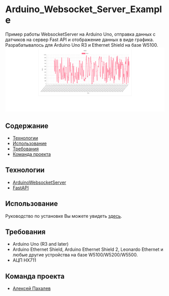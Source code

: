 # Arduino_Websocket_Server_Example
Пример работы WebsocketServer на Arduino Uno, отправка данных с датчиков на сервер Fast API и отображение данных в виде графика.
<br>
Разрабатывалось для Arduino Uno R3 и Ethernet Shield на базе W5100.
<br>
![Иллюстрация к проекту](https://github.com/Whynot46/Arduino_Websocket_Server/blob/main/example.PNG)
<br>
## Содержание
- [Технологии](#технологии)
- [Использование](#использование)
- [Требования](#требования)
- [Команда проекта](#команда-проекта)
## Технологии
- [ArduinoWebsocketServer](https://github.com/ejeklint/ArduinoWebsocketServer)
- [FastAPI](https://fastapi.tiangolo.com/)
## Использование
Руководство по установке Вы можете увидеть  <a href="https://github.com/Whynot46/Arduino_Websocket_Server">здесь</a>.
## Требования
- Arduino Uno (R3 and later)
- Arduino Ethernet Shield, Arduino Ethernet Shield 2, Leonardo Ethernet и любые другие устройства на базе W5100/W5200/W5500.
- АЦП HX711
## Команда проекта
- [Алексей Пахалев](https://github.com/Whynot46)

